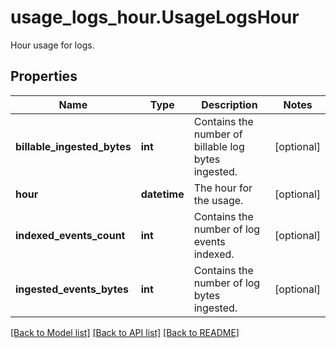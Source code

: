 # usage_logs_hour.UsageLogsHour

Hour usage for logs.
## Properties
Name | Type | Description | Notes
------------ | ------------- | ------------- | -------------
**billable_ingested_bytes** | **int** | Contains the number of billable log bytes ingested. | [optional] 
**hour** | **datetime** | The hour for the usage. | [optional] 
**indexed_events_count** | **int** | Contains the number of log events indexed. | [optional] 
**ingested_events_bytes** | **int** | Contains the number of log bytes ingested. | [optional] 

[[Back to Model list]](../README.md#documentation-for-models) [[Back to API list]](../README.md#documentation-for-api-endpoints) [[Back to README]](../README.md)


